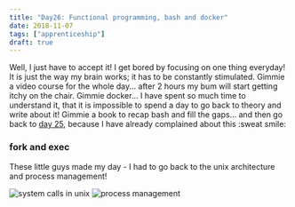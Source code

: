 ```yaml
---
title: "Day26: Functional programming, bash and docker"
date: 2018-11-07
tags: ["apprenticeship"]
draft: true
---
```

 Well, I just have to accept it! I get bored by focusing on one thing everyday! It is just the way my brain works; it has to be constantly stimulated. Gimmie a video course for the whole day... after 2 hours my bum will start getting itchy on the chair. Gimmie docker... I have spent so much time to understand it, that it is impossible to spend a day to go back to theory and write about it! Gimmie a book to recap bash and fill the gaps... and then go back to [day 25](https://ciatastrophe.netlify.com/post/day25/), because I have already complained about this :sweat smile:  

### fork and exec

These little guys made my day - I had to go back to the unix architecture and process management!   

![system calls in unix](/images/linux_kernel.jpg)  ![process management](/images/process_management.jpg)
